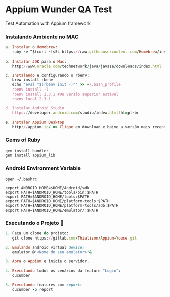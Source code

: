 # Appium Wunder QA Test
Test Automation with Appium framework


### Instalando Ambiente no MAC

```ruby
a. Instalar o Homebrew:
   ruby -e “$(curl -fsSL https://raw.githubusercontent.com/Homebrew/install/master/install)”
   
b. Instalar JDK para o Mac:
   http://www.oracle.com/technetwork/java/javase/downloads/index.html

c. Instalando e configurando o rbenv:
   brew install rbenv
   echo 'eval "$(rbenv init -)"' >> ~/.bash_profile
   rbenv install -l
   rbenv install 2.3.1 #Ou versão superior estável
   rbenv local 2.3.1

d. Instalar Android Studio
   https://developer.android.com/studio/index.html?hl=pt-br
   
e. Instalar Appium Desktop
   http://appium.io/ => Clique em download e baixe a versão mais recente para o seu SO

```

### Gems of Ruby

```ruby
gem install bundler
gem install appium_lib
```

### Android Environment Variable

```
open ~/.bashrc

export ANDROID_HOME=$HOME/Android/sdk
export PATH=$ANDROID_HOME/tools/bin:$PATH
export PATH=$ANDROID_HOME/tools:$PATH
export PATH=$ANDROID_HOME/platform-tools:$PATH
export PATH=$ANDROID_HOME/platform-tools/adb:$PATH
export PATH=$ANDROID_HOME/emulator/:$PATH

```


### Executando o Projeto :dart:

```ruby
1. Faça um clone do projeto:
   git clone https://gitlab.com/Thialison/Appium-Youse.git

2. Emulando android virtual device: 
   emulator @"<Nome do seu emulator>"&
   
3. Abra o Appium e inicie o servidor.

4. Executando todos os cenários da feature "Login": 
   cucumber
   
5. Executando features com report: 
   cucumber -p report
```
